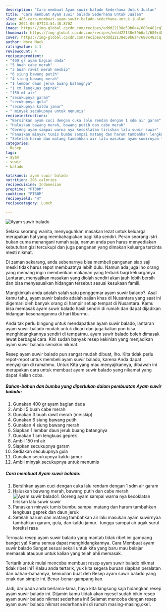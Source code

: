 ```yaml
---
description: "Cara membuat Ayam suwir balado Sederhana Untuk Jualan"
title: "Cara membuat Ayam suwir balado Sederhana Untuk Jualan"
slug: 485-cara-membuat-ayam-suwir-balado-sederhana-untuk-jualan
date: 2021-06-07T23:54:48.870Z
image: https://img-global.cpcdn.com/recipes/eddd22138e59b6a4/680x482cq70/ayam-suwir-balado-foto-resep-utama.jpg
thumbnail: https://img-global.cpcdn.com/recipes/eddd22138e59b6a4/680x482cq70/ayam-suwir-balado-foto-resep-utama.jpg
cover: https://img-global.cpcdn.com/recipes/eddd22138e59b6a4/680x482cq70/ayam-suwir-balado-foto-resep-utama.jpg
author: Nora Mack
ratingvalue: 4.1
reviewcount: 4
recipeingredient:
- "400 gr ayam bagian dada"
- "5 buah cabe merah"
- "3 buah rawit merah meskip"
- "6 siung bawang putih"
- "4 siung bawang merah"
- "1 lembar daun jeruk buang batangnya"
- "1 cm lengkuas geprek"
- "150 ml air"
- "secukupnya garam"
- "secukupnya gula"
- "secukupnya kaldu jamur"
- " minyak secukupnya untuk menumis"
recipeinstructions:
- "Bersihkan ayam cuci dengan cuka lalu rendam dengan 1 sdm air garam"
- "Haluskan bawang merah, bawang putih dan cabe merah"
- "Goreng ayam sampai warna nya kecoklatan tiriskan lalu suwir suwir"
- "Panaskan minyak tumis bumbu sampai matang dan harum tambahkan lengkuas geprek dan daun jeruk"
- "Setelah harum dan matang tambahkan air lalu masukan ayam suwirnyaa tambahkan garam, gula, dan kaldu jamur.. tunggu sampai air agak surut koreksi rasa"
categories:
- Resep
tags:
- ayam
- suwir
- balado

katakunci: ayam suwir balado 
nutrition: 206 calories
recipecuisine: Indonesian
preptime: "PT30M"
cooktime: "PT60M"
recipeyield: "4"
recipecategory: Lunch

---
```



![Ayam suwir balado](https://img-global.cpcdn.com/recipes/eddd22138e59b6a4/680x482cq70/ayam-suwir-balado-foto-resep-utama.jpg)

Selaku seorang wanita, menyuguhkan masakan lezat untuk keluarga merupakan hal yang membahagiakan bagi kita sendiri. Peran seorang istri bukan cuma menangani rumah saja, namun anda pun harus menyediakan kebutuhan gizi tercukupi dan juga panganan yang dimakan keluarga tercinta mesti nikmat.

Di zaman  sekarang, anda sebenarnya bisa membeli panganan siap saji meski tidak harus repot membuatnya lebih dulu. Namun ada juga lho orang yang memang ingin memberikan makanan yang terbaik bagi keluarganya. Lantaran, menyajikan masakan yang diolah sendiri akan jauh lebih bersih dan bisa menyesuaikan hidangan tersebut sesuai kesukaan famili. 



Mungkinkah anda adalah salah satu penggemar ayam suwir balado?. Asal kamu tahu, ayam suwir balado adalah sajian khas di Nusantara yang saat ini digemari oleh banyak orang di hampir setiap tempat di Nusantara. Kamu bisa memasak ayam suwir balado hasil sendiri di rumah dan dapat dijadikan hidangan kesenanganmu di hari liburmu.

Anda tak perlu bingung untuk mendapatkan ayam suwir balado, lantaran ayam suwir balado mudah untuk dicari dan juga kalian pun bisa menghidangkannya sendiri di tempatmu. ayam suwir balado boleh dimasak lewat berbagai cara. Kini sudah banyak resep kekinian yang menjadikan ayam suwir balado semakin nikmat.

Resep ayam suwir balado pun sangat mudah dibuat, lho. Kita tidak perlu repot-repot untuk membeli ayam suwir balado, karena Anda dapat menyajikan di rumahmu. Untuk Kita yang mau menyajikannya, dibawah ini merupakan cara untuk membuat ayam suwir balado yang nikamat yang dapat Kalian coba.

<!--inarticleads1-->

##### Bahan-bahan dan bumbu yang diperlukan dalam pembuatan Ayam suwir balado:

1. Gunakan 400 gr ayam bagian dada
1. Ambil 5 buah cabe merah
1. Gunakan 3 buah rawit merah (me:skip)
1. Gunakan 6 siung bawang putih
1. Gunakan 4 siung bawang merah
1. Siapkan 1 lembar daun jeruk buang batangnya
1. Gunakan 1 cm lengkuas geprek
1. Ambil 150 ml air
1. Siapkan secukupnya garam
1. Sediakan secukupnya gula
1. Gunakan secukupnya kaldu jamur
1. Ambil  minyak secukupnya untuk menumis




<!--inarticleads2-->

##### Cara membuat Ayam suwir balado:

1. Bersihkan ayam cuci dengan cuka lalu rendam dengan 1 sdm air garam
1. Haluskan bawang merah, bawang putih dan cabe merah
<img src="https://img-global.cpcdn.com/steps/df1fcc55d47980fb/160x128cq70/ayam-suwir-balado-langkah-memasak-2-foto.jpg" alt="Ayam suwir balado">1. Goreng ayam sampai warna nya kecoklatan tiriskan lalu suwir suwir
1. Panaskan minyak tumis bumbu sampai matang dan harum tambahkan lengkuas geprek dan daun jeruk
1. Setelah harum dan matang tambahkan air lalu masukan ayam suwirnyaa tambahkan garam, gula, dan kaldu jamur.. tunggu sampai air agak surut koreksi rasa




Ternyata resep ayam suwir balado yang mantab tidak ribet ini gampang banget ya! Kamu semua dapat menghidangkannya. Cara Membuat ayam suwir balado Sangat sesuai sekali untuk kita yang baru mau belajar memasak ataupun untuk kalian yang telah ahli memasak.

Tertarik untuk mulai mencoba membuat resep ayam suwir balado nikmat tidak ribet ini? Kalau anda tertarik, yuk kita segera buruan siapkan peralatan dan bahan-bahannya, kemudian buat deh Resep ayam suwir balado yang enak dan simple ini. Benar-benar gampang kan. 

Jadi, daripada anda berlama-lama, hayo kita langsung saja hidangkan resep ayam suwir balado ini. Dijamin kamu tiidak akan nyesel sudah bikin resep ayam suwir balado nikmat sederhana ini! Selamat mencoba dengan resep ayam suwir balado nikmat sederhana ini di rumah masing-masing,oke!.

